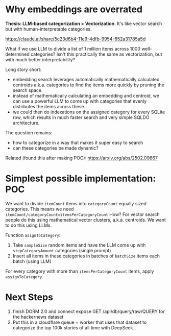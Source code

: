 # Why embeddings are overrated

**Thesis: LLM-based categorization > Vectorization**. It's like vector search but with human-interpretable categories.

https://claude.ai/share/5c23d6b4-11e9-4dfb-9954-652a31785a5d

What if we use LLM to divide a list of 1 million items across 1000 well-determined categories? Isn't this practically the same as vectorization, but with much better interpretability?

Long story short:

- embedding search leverages automatically mathematically calculated centroids a.k.a. categories to find the items more quickly by pruning the search space.
- instead of mathematically calculating an embedding and centroid, we can use a powerful LLM to come up with categories that evenly distributes the items across these.
- we could then do indexations on the assigned category for every SQLite row, which results in much faster search and very simple SQLDO architecture.

The question remains:

- how to categorize in a way that makes it super easy to search
- can these categories be made dynamic?

Related (found this after making POC): https://arxiv.org/abs/2502.09667

# Simplest possible implementation: POC

We want to divide `itemCount` items into `categoryCount` equally sized categories. This means we need `itemCount/categoryCount=itemsPerCategoryCount` How? For vector search people do this using mathematical vector clusters, a.k.a. centroids. We want to do this using LLMs.

Function `asignToCategory`:

1. Take `sampleSize` random items and have the LLM come up with `stepCategoryAmount` categories (single prompt)
2. Insert all items in these categories in batches of `batchSize` items each batch (using LLM)

For every category with more than `itemsPerCategoryCount` items, apply `assignToCategory`.

# Next Steps

1. finish DORM 2.0 and connect expose GET /api/db/query/raw/QUERY for the hackernews dataset
2. Put this in a cloudflare queue + worker that uses that dataset to categorize the top 100k stories of all time with DeepSeek

